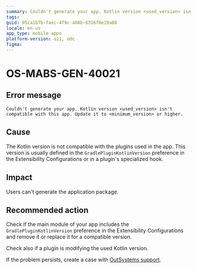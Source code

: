 ```yaml
---
summary: Couldn't generate your app. Kotlin version <used_version> isn't compatible with this app. Update it to <minimum_version> or higher.
tags:
guid: 95ca1b7b-faec-4f9c-a88b-6316f0e19a88
locale: en-us
app_type: mobile apps
platform-version: o11, odc
figma:
---
```


# OS-MABS-GEN-40021

## Error message

`Couldn't generate your app. Kotlin version <used_version> isn't compatible with this app. Update it to <minimum_version> or higher.`

## Cause

The Kotlin version is not compatible with the plugins used in the app. This version is usually defined in the `GradlePluginKotlinVersion` preference in the Extensibility Configurations or in a plugin's specialized hook.

## Impact

Users can't generate the application package.

## Recommended action

Check if the main module of your app includes the `GradlePluginKotlinVersion` preference in the Extensibility Configurations and remove it or replace it for a compatible version.

Check also if a plugin is modifying the used Kotlin version.

If the problem persists, create a case with [OutSystems support](https://www.outsystems.com/support/portal/open-support-case?ErrorCode=OS-MABS-GEN-40021).
